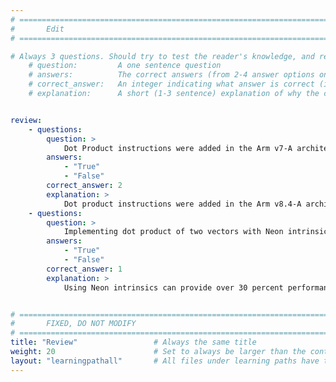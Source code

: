 ```yaml
---
# ================================================================================
#       Edit
# ================================================================================

# Always 3 questions. Should try to test the reader's knowledge, and reinforce the key points you want them to remember.
    # question:         A one sentence question
    # answers:          The correct answers (from 2-4 answer options only). Should be surrounded by quotes.
    # correct_answer:   An integer indicating what answer is correct (index starts from 0)
    # explanation:      A short (1-3 sentence) explanation of why the correct answer is correct. Can add additional context if desired


review:
    - questions:
        question: >
            Dot Product instructions were added in the Arm v7-A architecture.
        answers:
            - "True"
            - "False"
        correct_answer: 2
        explanation: >
            Dot product instructions were added in the Arm v8.4-A architecture. 
    - questions:
        question: >
            Implementing dot product of two vectors with Neon intrinsics provides a performance improvement.
        answers:
            - "True"
            - "False"
        correct_answer: 1
        explanation: >
            Using Neon intrinsics can provide over 30 percent performance improvement to dot product implementation on 64-bit Arm powered phones running Android. 


# ================================================================================
#       FIXED, DO NOT MODIFY
# ================================================================================
title: "Review"                 # Always the same title
weight: 20                      # Set to always be larger than the content in this path
layout: "learningpathall"       # All files under learning paths have this same wrapper
---
```

